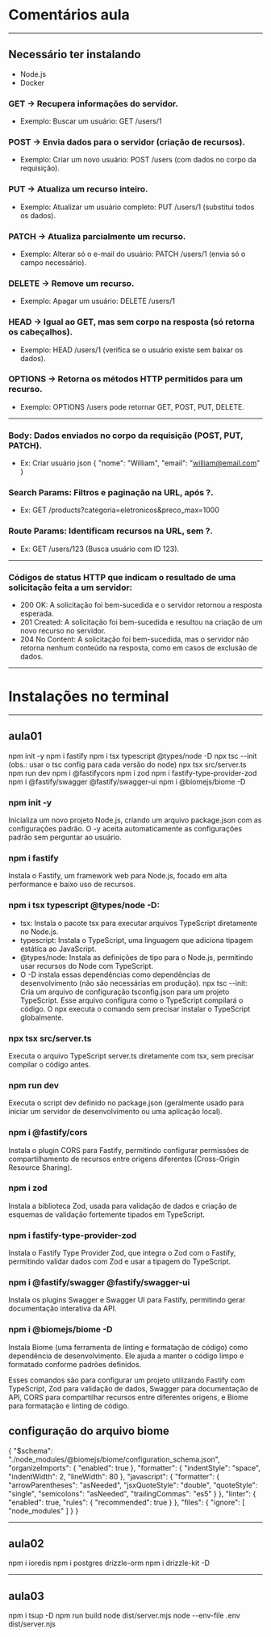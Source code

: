 # Comentários aula

---

## Necessário ter instalando
- Node.js
- Docker

### GET → Recupera informações do servidor.
- Exemplo: Buscar um usuário: GET /users/1

### POST → Envia dados para o servidor (criação de recursos).
- Exemplo: Criar um novo usuário: POST /users (com dados no corpo da requisição).

### PUT → Atualiza um recurso inteiro.
- Exemplo: Atualizar um usuário completo: PUT /users/1 (substitui todos os dados).

### PATCH → Atualiza parcialmente um recurso.
- Exemplo: Alterar só o e-mail do usuário: PATCH /users/1 (envia só o campo necessário).

### DELETE → Remove um recurso.
- Exemplo: Apagar um usuário: DELETE /users/1

### HEAD → Igual ao GET, mas sem corpo na resposta (só retorna os cabeçalhos).
- Exemplo: HEAD /users/1 (verifica se o usuário existe sem baixar os dados).

### OPTIONS → Retorna os métodos HTTP permitidos para um recurso.
- Exemplo: OPTIONS /users pode retornar GET, POST, PUT, DELETE.

---

### Body: Dados enviados no corpo da requisição (POST, PUT, PATCH).
- Ex: Criar usuário
json
{ "nome": "William", "email": "william@email.com" }

### Search Params: Filtros e paginação na URL, após ?.
- Ex: GET /products?categoria=eletronicos&preco_max=1000

### Route Params: Identificam recursos na URL, sem ?.
- Ex: GET /users/123 (Busca usuário com ID 123).

---

### Códigos de status HTTP que indicam o resultado de uma solicitação feita a um servidor:
- 200 OK: A solicitação foi bem-sucedida e o servidor retornou a resposta esperada.
- 201 Created: A solicitação foi bem-sucedida e resultou na criação de um novo recurso no servidor.
- 204 No Content: A solicitação foi bem-sucedida, mas o servidor não retorna nenhum conteúdo na resposta, como em casos de exclusão de dados.

---

# Instalações no terminal

--- 

## aula01

npm init -y
npm i fastify
npm i tsx typescript @types/node -D
npx tsc --init (obs.: usar o tsc config para cada versão do node)
npx tsx src/server.ts 
npm run dev
npm i @fastifycors
npm i zod
npm i fastify-type-provider-zod
npm i @fastify/swagger @fastify/swagger-ui
npm i @biomejs/biome -D

### npm init -y
Inicializa um novo projeto Node.js, criando um arquivo package.json com as configurações padrão. O -y aceita automaticamente as configurações padrão sem perguntar ao usuário.

### npm i fastify
Instala o Fastify, um framework web para Node.js, focado em alta performance e baixo uso de recursos.

### npm i tsx typescript @types/node -D:
- tsx: Instala o pacote tsx para executar arquivos TypeScript diretamente no Node.js.
- typescript: Instala o TypeScript, uma linguagem que adiciona tipagem estática ao JavaScript.
- @types/node: Instala as definições de tipo para o Node.js, permitindo usar recursos do Node com TypeScript.
- O -D instala essas dependências como dependências de desenvolvimento (não são necessárias em produção).
npx tsc --init: Cria um arquivo de configuração tsconfig.json para um projeto TypeScript. Esse arquivo configura como o TypeScript compilará o código. O npx executa o comando sem precisar instalar o TypeScript globalmente.

### npx tsx src/server.ts
Executa o arquivo TypeScript server.ts diretamente com tsx, sem precisar compilar o código antes.

### npm run dev
Executa o script dev definido no package.json (geralmente usado para iniciar um servidor de desenvolvimento ou uma aplicação local).

### npm i @fastify/cors
Instala o plugin CORS para Fastify, permitindo configurar permissões de compartilhamento de recursos entre origens diferentes (Cross-Origin Resource Sharing).

### npm i zod
Instala a biblioteca Zod, usada para validação de dados e criação de esquemas de validação fortemente tipados em TypeScript.

### npm i fastify-type-provider-zod
Instala o Fastify Type Provider Zod, que integra o Zod com o Fastify, permitindo validar dados com Zod e usar a tipagem do TypeScript.

### npm i @fastify/swagger @fastify/swagger-ui
Instala os plugins Swagger e Swagger UI para Fastify, permitindo gerar documentação interativa da API.

### npm i @biomejs/biome -D
Instala Biome (uma ferramenta de linting e formatação de código) como dependência de desenvolvimento. Ele ajuda a manter o código limpo e formatado conforme padrões definidos.

Esses comandos são para configurar um projeto utilizando Fastify com TypeScript, Zod para validação de dados, Swagger para documentação de API, CORS para compartilhar recursos entre diferentes origens, e Biome para formatação e linting de código.

## configuração do arquivo biome
{
  "$schema": "./node_modules/@biomejs/biome/configuration_schema.json",
  "organizeImports": {
    "enabled": true
  },
  "formatter": {
    "indentStyle": "space",
    "indentWidth": 2,
    "lineWidth": 80
  },
  "javascript": {
    "formatter": {
      "arrowParentheses": "asNeeded",
      "jsxQuoteStyle": "double",
      "quoteStyle": "single",
      "semicolons": "asNeeded",
      "trailingCommas": "es5"
    }
  },
  "linter": {
    "enabled": true,
    "rules": {
      "recommended": true
    }
  },
  "files": {
    "ignore": [
      "node_modules"
    ]
  }
}

---

## aula02

npm i ioredis
npm i postgres drizzle-orm
npm i drizzle-kit -D

---

## aula03

npm i tsup -D
npm run build
node dist/server.mjs
node --env-file .env dist/server.njs
